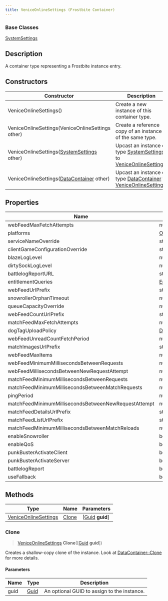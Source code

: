 ```yaml
---
title: VeniceOnlineSettings (Frostbite Container)
---
```

### Base Classes

[SystemSettings](SystemSettings)

## Description

A container type representing a Frostbite instance entry.

## Constructors

| Constructor                                                                     | Description                                                                                                                     |
| ------------------------------------------------------------------------------- | ------------------------------------------------------------------------------------------------------------------------------- |
| VeniceOnlineSettings()                                                          | Create a new instance of this container type.                                                                                   |
| VeniceOnlineSettings(VeniceOnlineSettings other)                                | Create a reference copy of an instance of the same type.                                                                        |
| VeniceOnlineSettings([SystemSettings](SystemSettings) other)                    | Upcast an instance of type [SystemSettings](SystemSettings) to [VeniceOnlineSettings](VeniceOnlineSettings).                    |
| VeniceOnlineSettings([DataContainer](/vext/ref/cls/shr/datacontainer) other) | Upcast an instance of type [DataContainer](/vext/ref/cls/shr/datacontainer) to [VeniceOnlineSettings](VeniceOnlineSettings). |

## Properties

| Name                                                 | Type                                                           | Description |
| ---------------------------------------------------- | -------------------------------------------------------------- | ----------- |
| webFeedMaxFetchAttempts                              | number                                                         |             |
| platforms                                            | [OnlinePlatformConfiguration](OnlinePlatformConfiguration)\[\] |             |
| serviceNameOverride                                  | string                                                         |             |
| clientGameConfigurationOverride                      | string                                                         |             |
| blazeLogLevel                                        | number                                                         |             |
| dirtySockLogLevel                                    | number                                                         |             |
| battlelogReportURL                                   | string                                                         |             |
| entitlementQueries                                   | [EntitlementQuery](EntitlementQuery)\[\]                       |             |
| webFeedUrlPrefix                                     | string                                                         |             |
| snowrollerOrphanTimeout                              | number                                                         |             |
| queueCapacityOverride                                | number                                                         |             |
| webFeedCountUrlPrefix                                | string                                                         |             |
| matchFeedMaxFetchAttempts                            | number                                                         |             |
| dogTagUploadPolicy                                   | [DTagUploadPolicy](DTagUploadPolicy)                           |             |
| webFeedUnreadCountFetchPeriod                        | number                                                         |             |
| matchImagesUrlPrefix                                 | string                                                         |             |
| webFeedMaxItems                                      | number                                                         |             |
| webFeedMinimumMillisecondsBetweenRequests            | number                                                         |             |
| webFeedMillisecondsBetweenNewRequestAttempt          | number                                                         |             |
| matchFeedMinimumMillisecondsBetweenRequests          | number                                                         |             |
| matchFeedMinimumMillisecondsBetweenMatchRequests     | number                                                         |             |
| pingPeriod                                           | number                                                         |             |
| matchFeedMinimumMillisecondsBetweenNewRequestAttempt | number                                                         |             |
| matchFeedDetailsUrlPrefix                            | string                                                         |             |
| matchFeedListUrlPrefix                               | string                                                         |             |
| matchFeedMinimumMillisecondsBetweenMatchReloads      | number                                                         |             |
| enableSnowroller                                     | bool                                                           |             |
| enableQoS                                            | bool                                                           |             |
| punkBusterActivateClient                             | bool                                                           |             |
| punkBusterActivateServer                             | bool                                                           |             |
| battlelogReport                                      | bool                                                           |             |
| useFallback                                          | bool                                                           |             |

## Methods

| Type                                         | Name            | Parameters                                     |
| -------------------------------------------- | --------------- | ---------------------------------------------- |
| [VeniceOnlineSettings](VeniceOnlineSettings) | [Clone](#clone) | \[[Guid](/vext/ref/cls/shr/guid) **guid**\] |

### Clone

> [VeniceOnlineSettings](VeniceOnlineSettings) **Clone**(\[[Guid](/vext/ref/cls/shr/guid) **guid**\])

Creates a shallow-copy clone of the instance. Look at [DataContainer::Clone](/vext/ref/cls/shr/datacontainer#clone) for more details.

#### Parameters

| Name | Type         | Description                                 |
| ---- | ------------ | ------------------------------------------- |
| guid | [Guid](Guid) | An optional GUID to assign to the instance. |
